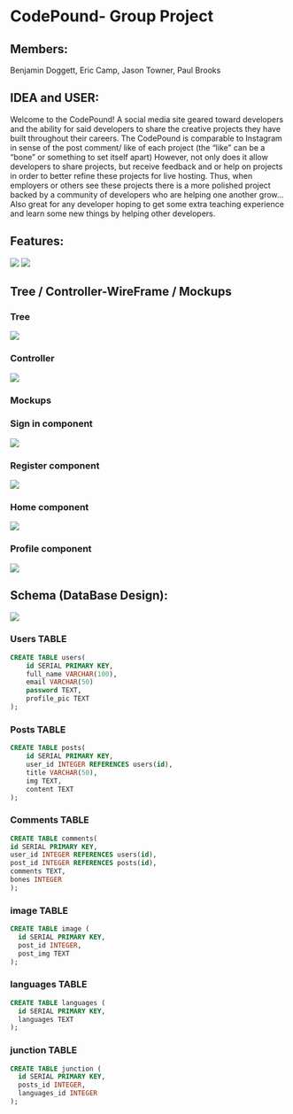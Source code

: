# CodePound- Group Project
## Members:
Benjamin Doggett, Eric Camp, Jason Towner, Paul Brooks

## IDEA and USER:
Welcome to the CodePound! A social media site geared toward developers and the ability for said developers to share the creative projects they have built throughout their careers. The CodePound is comparable to Instagram in sense of the post comment/ like of each project (the “like” can be a “bone” or something to set itself apart) However, not only does it allow developers to share projects, but receive feedback and or help on projects in order to better refine these projects for live hosting. Thus, when employers or others see these projects there is a more polished project backed by a community of developers who are helping one another grow... Also great for any developer hoping to get some extra teaching experience and learn some new things by helping other developers.

## Features:
<img src = "./pictures/mvp-part1.png">
<img src = "./pictures/mvp-part2.png">

## Tree / Controller-WireFrame / Mockups
### Tree
<img src = "./pictures/tree.png">

### Controller
<img src = "./pictures/Controller-wireframe.png">

### Mockups
### Sign in component
<img src = "./pictures/Sign-in-component.png">

### Register component
<img src = "./pictures/Register component.png">

### Home component
<img src = "./pictures/Home component.png">

### Profile component
<img src = "./pictures/Profile component.png">

## Schema (DataBase Design):
<img src = "./pictures/Database-relations.png">

### Users TABLE
```SQL
CREATE TABLE users(
    id SERIAL PRIMARY KEY,
    full_name VARCHAR(100),
    email VARCHAR(50)
    password TEXT,
    profile_pic TEXT
);
```

### Posts TABLE 
```SQL
CREATE TABLE posts(
    id SERIAL PRIMARY KEY,
    user_id INTEGER REFERENCES users(id),
    title VARCHAR(50),
    img TEXT,
    content TEXT
);
```

### Comments TABLE
```SQL 
CREATE TABLE comments(
id SERIAL PRIMARY KEY,
user_id INTEGER REFERENCES users(id),
post_id INTEGER REFERENCES posts(id),
comments TEXT,
bones INTEGER
);
```

### image TABLE 
```SQL 
CREATE TABLE image (
  id SERIAL PRIMARY KEY,
  post_id INTEGER,
  post_img TEXT
);
```

### languages TABLE 
```SQL
CREATE TABLE languages (
  id SERIAL PRIMARY KEY,
  languages TEXT
);
```

### junction TABLE 
```SQL
CREATE TABLE junction (
  id SERIAL PRIMARY KEY,
  posts_id INTEGER,
  languages_id INTEGER
);
```
